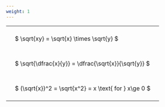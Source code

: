 ```yaml
---
weight: 1
---
```


<style type="text/css">
#T_00b11 th.col_heading {
  text-align: left;
  font-size: 1em;
}
#T_00b11 td {
  text-align: left;
  font-size: 1em;
  padding: 1.5em;
}
</style>
<table id="T_00b11">
  <thead>
  </thead>
  <tbody>
    <tr>
      <td id="T_00b11_row0_col0" class="data row0 col0" >$ \sqrt{xy} = \sqrt{x} \times \sqrt{y} $</td>
    </tr>
    <tr>
      <td id="T_00b11_row1_col0" class="data row1 col0" >$ \sqrt{\dfrac{x}{y}} = \dfrac{\sqrt{x}}{\sqrt{y}} $</td>
    </tr>
    <tr>
      <td id="T_00b11_row2_col0" class="data row2 col0" >$ (\sqrt{x})^2 = \sqrt{x^2} = x \text{ for } x\ge 0 $</td>
    </tr>
  </tbody>
</table>
